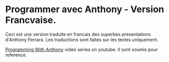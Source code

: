 Programmer avec Anthony - Version Francvaise. 
================================
Ceci est une version traduite en francais des superbes presentations d'Anthony Ferrara. Les traductions sont faites sur les textes uniquement.

[Programming With Anthony](https://www.youtube.com/playlist?list=PLM-218uGSX3DQ3KsB5NJnuOqPqc5CW2kW&feature=view_all) video series on youtube.
Il sont soumis pour reference.
